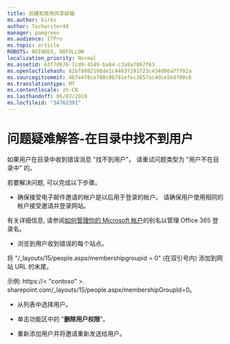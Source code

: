 ```yaml
---
title: 创建和使用共享邮箱
ms.author: kirks
author: Techwriter40
manager: pamgreen
ms.audience: ITPro
ms.topic: article
ROBOTS: NOINDEX, NOFOLLOW
localization_priority: Normal
ms.assetid: 63f7d676-7cd9-4549-ba84-c3a8a7867f63
ms.openlocfilehash: 81bf8082198de1c44037291f23c434d06a77f02a
ms.sourcegitcommit: 4b7e478ce700c0b781efec3857ac4dce5bdf00c6
ms.translationtype: MT
ms.contentlocale: zh-CN
ms.lasthandoff: 06/07/2019
ms.locfileid: "34762391"
---
```

# <a name="troubleshoot-issue---user-not-found-in-directory"></a>问题疑难解答-在目录中找不到用户

如果用户在目录中收到错误消息 "找不到用户"。 请重试问题类型为 "用户不在目录中" 的。

若要解决问题, 可以完成以下步骤。

- 确保接受电子邮件邀请的帐户是以后用于登录的帐户。 请确保用户使用相同的帐户接受邀请并登录网站。 

有关详细信息, 请参阅[如何管理你的 Microsoft 帐户</a>的别名以管理 Office 365 登录名](https://support.microsoft.com/help/12407/microsoft-account-how-to-manage-aliases)。 

- 浏览到用户收到错误的每个站点。 

将 "/_layouts/15/people.aspx/membershipgroupid = 0" (在双引号内) 添加到网站 URL 的末尾。 

示例: https://< "contoso" >. sharepoint.com/_layouts/15/people.aspx/membershipGroupId=0。

- 从列表中选择用户。

- 单击功能区中的 "**删除用户权限**"。 
-  重新添加用户并将邀请重新发送给用户。

